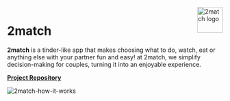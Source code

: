 <img src="https://i.imgur.com/rFHwyRE.png" alt="2match logo" title="2match" align="right" height="60" />

# 2match

<b>2match</b> is a tinder-like app that makes choosing what to do, watch, eat
or anything else with your partner fun and easy! at 2match, we simplify
decision-making for couples, turning it into an enjoyable experience.

<a href="https://github.com/danylo-morhun/2match">
<b>Project Repository</b>
</a>
</br>

![2match-how-it-works](https://i.imgur.com/v7ssZQ6.png)

